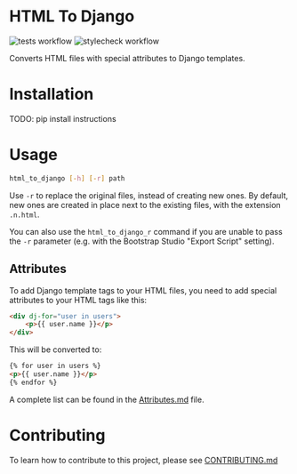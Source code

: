 # HTML To Django

![tests workflow](https://github.com/truePhilipp/html_to_django/actions/workflows/tests.yml/badge.svg)
![stylecheck workflow](https://github.com/truePhilipp/html_to_django/actions/workflows/stylecheck.yml/badge.svg)

Converts HTML files with special attributes to Django templates.


# Installation
TODO: pip install instructions


# Usage
```bash
html_to_django [-h] [-r] path
```
Use `-r` to replace the original files, instead of creating new ones.
By default, new ones are created in place next to the existing files, with the extension `.n.html`.

You can also use the `html_to_django_r` command if you are unable to pass the `-r` parameter
(e.g. with the Bootstrap Studio "Export Script" setting).

## Attributes
To add Django template tags to your HTML files, you need to add special attributes to your HTML tags like this:
```html
<div dj-for="user in users">
    <p>{{ user.name }}</p>
</div>
```
This will be converted to:
```html
{% for user in users %}
<p>{{ user.name }}</p>
{% endfor %}
```

A complete list can be found in the [Attributes.md](Attributes.md) file.


# Contributing
To learn how to contribute to this project, please see [CONTRIBUTING.md](CONTRIBUTING.md)
